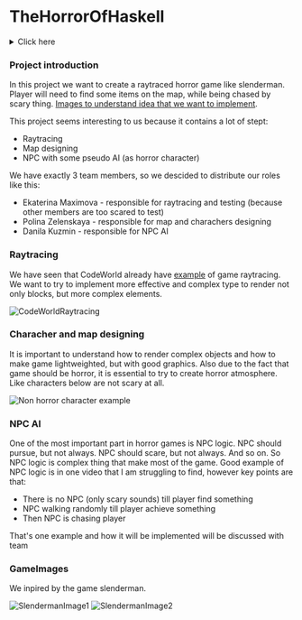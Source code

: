 # TheHorrorOfHaskell

<details>
<summary>Click here</summary>
Boo
</details>


### Project introduction


In this project we want to create a raytraced horror game like slenderman. Player will need to find some items on the map, while being chased by scary thing. 
[Images to understand idea that we want to implement](#GameImages).

This project seems interesting to us because it contains a lot of stept:
* Raytracing
* Map designing
* NPC with some pseudo AI (as horror character)

We have exactly 3 team members, so we descided to distribute our roles like this:
* Ekaterina Maximova - responsible for raytracing and testing (because other members are too scared to test)
* Polina Zelenskaya - responsible for map and charachers designing
* Danila Kuzmin - responsible for NPC AI


### Raytracing

We have seen that CodeWorld already have [example](https://code.world/haskell#PSAP49qms7Ahg4z1gpLm2Jw) of game raytracing.
We want to try to implement more effective and complex type to render not only blocks, but more complex elements.

![CodeWorldRaytracing](https://i.imgur.com/bWfZ6s0.png)


### Characher and map designing

It is important to understand how to render complex objects and how to make game lightweighted, but with good graphics.
Also due to the fact that game should be horror, it is essential to try to create horror atmosphere. Like characters below are not scary at all.

![Non horror character example](https://www.tatar-inform.ru/resize/shd/images/uploads/news/2020/8/28/737f213bcc483f2947ad1005163ad0664ac3fd7c8a9723a0d8cbeb313196.jpg)


### NPC AI

One of the most important part in horror games is NPC logic. NPC should pursue, but not always. NPC should scare, but not always. And so on. 
So NPC logic is complex thing that make most of the game. Good example of NPC logic is in one video that I am struggling to find, however key points are that:
* There is no NPC (only scary sounds) till player find something
* NPC walking randomly till player achieve something
* Then NPC is chasing player

That's one example and how it will be implemented will be discussed with team


### GameImages 
We inpired by the game slenderman.

![SlendermanImage1](https://upload.wikimedia.org/wikipedia/ru/3/39/Slender-Man_Game_Play.jpg)
![SlendermanImage2](https://images.sftcdn.net/images/t_app-cover-l,f_auto/p/485eadd4-9b26-11e6-8371-00163ec9f5fa/1274410765/slender-mac-screenshot.jpg)
